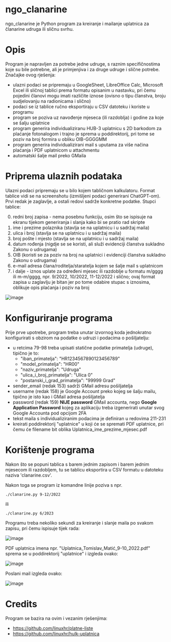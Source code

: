 # ngo_clanarine

ngo_clanarine je Python program za kreiranje i mailanje uplatnica za članarine udruga ili sličnu svrhu.

# Opis

Program je napravljen za potrebe jedne udruge, s raznim specifičnostima koje su bile potrebne, ali je primjenjiva i za druge udruge i slične potrebe. Značajke ovog rješenja:
* ulazni podaci se pripremaju u GoogleSheet, LibreOffice Calc, Microsoft Excel ili sličnoj tablici prema formatu opisanim u nastavku, pri čemu pojedini članovi mogu imati različite iznose (ovisno o tipu članstva, broju sudjelovanju na radionicama i slično)
* podaci se iz tablice ručno eksportiraju u CSV datoteku i koriste u programu
* program se poziva uz navođenje mjeseca (ili razdoblja) i godine za koje se šalju uplatnice
* program generira individualiziranu HUB-3 uplatnicu s 2D barkodom za plaćanje fotonalogom i trajno je sprema u poddirektorij, pri tome se poziv na broj formira u obliku OIB-GGGGMM
* program generira individualizirani mail s uputama za više načina plaćanja i PDF uplatnicom u attachmentu
* automatski šalje mail preko GMaila

# Priprema ulaznih podataka

Ulazni podaci pripremaju se u bilo kojem tabličnom kalkulatoru. Format tablice vidi se na screenshotu (izmišljeni podaci generirani ChatGPT-om). Prvi redak je zaglavlje, a ostali redovi sadrže konkretne podatke. Stupci tablice:

0) redni broj zapisa - nema posebnu funkciju, osim što se ispisuje na ekranu tijekom generiranja i slanja kako bi se pratio rad skripte
1) ime i prezime polaznika (stavlja se na uplatnicu i u sadržaj maila)
2) ulica i broj (stavlja se na uplatnicu i u sadržaj maila)
3) broj pošte i mjesto (stavlja se na uplatnicu i u sadržaj maila)
4) datum rođenja (nigdje se se koristi, ali služi evidenciji članstva sukladno Zakonu o udrugama)
5) OIB (koristi se za poziv na broj na uplatnici i evidenciji članstva sukladno Zakonu o udrugama)
6) e-mail adresa člana/roditelja/staratelja kojem se šalje mail s uplatnicom
7) i dalje - iznos uplate za određeni mjesec ili razdoblje u formatu m/gggg ili m-m/gggg, npr. 9/2022, 10/2022, 11-12/2022 i slično; ovaj format zapisa u zaglavlju je bitan jer po tome odabire stupac s iznosima, oblikuje opis plaćanja i poziv na broj

![image](https://github.com/igustin/ngo_clanarine/assets/1834262/16241c9d-7548-4fd5-9bb8-271f3397fbb2)

# Konfiguriranje programa

Prije prve upotrebe, program treba unutar izvornog koda jednokratno konfigurirati s obzirom na podatke o udruzi i podacima o pošiljatelju:

* u retcima 79-98 treba upisati statične podatke primatelja (udruge), tipično je to:
  * "iban_primatelja": "HR1234567890123456789"
  * "model_primatelja": "HR00"
  * "naziv_primatelja": "Udruga"
  * "ulica_i_broj_primatelja": "Ulica 0"
  * "postanski_i_grad_primatelja": "99999 Grad"
* sender_email (redak 153) sadrži GMail adresu pošiljatelja
* username (redak 158) je Google Account preko kojeg se šalju mailu, tipično je isto kao i GMail adresa pošiljatelja
* password (redak 159) **NIJE password** GMail accounta, nego **Google Application Password** kojeg za aplikaciju treba izgenerirati unutar svog Google Accounta pod opcijom 2FA
* tekst maila s individualiziranim podacima je definiran u redovima 211-231
* kreirati poddirektorij "uplatnice" u koji će se spremati PDF uplatnice, pri čemu će filename bit oblika Uplatnica_ime_prezime_mjesec.pdf

# Korištenje programa

Nakon što se popuni tablica s barem jednim zapisom i barem jednim mjesecom ili razdobljem, tu se tablicu eksportira u CSV formatu u datoteku naziva 'clanarine.csv'.

Nakon toga se program iz komandne linije poziva s npr.

```
./clanarine.py 9-12/2022
```

ili

```
./clanarine.py 6/2023
```

Programu treba nekoliko sekundi za kreiranje i slanje maila po svakom zapisu, pri čemu ispisuje tijek rada:

![image](https://github.com/igustin/ngo_clanarine/assets/1834262/c05f7152-a110-4c9a-8ffb-aa0c5e8a4cb8)

PDF uplatnica imena npr. "Uplatnica_Tomislav_Matić_9-10_2022.pdf" sprema se u poddirektorij "uplatnice" i izgleda ovako:

![image](https://github.com/igustin/ngo_clanarine/assets/1834262/6ede16e3-79fa-4c5c-8e13-b42774e2cea7)

Poslani mail izgleda ovako:

![image](https://github.com/igustin/ngo_clanarine/assets/1834262/a3dd2968-344b-427e-ac7d-e52285eb62b9)

# Credits

Program se bazira na ovim i vezanim rješenjima:
* https://github.com/linuxhr/platne-liste
* https://github.com/linuxhr/hulk-uplatnica
